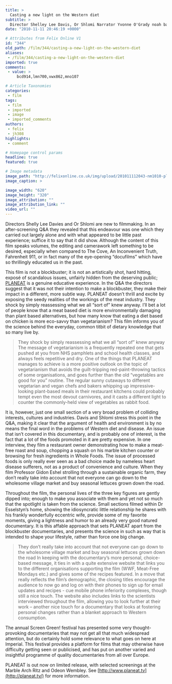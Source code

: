 ```yaml
---
title: >
  Casting a new light on the Western diet
subtitle: >
  Director Shelley Lee Davis, Or Shlomi Narrator Yvonne O'Grady noah baker
date: "2010-11-11 20:46:19 +0000"

# Attributes from Felix Online V1
id: "344"
old_path: /film/344/casting-a-new-light-on-the-western-diet
aliases:
 - /film/344/casting-a-new-light-on-the-western-diet
imported: true
comments:
 - value: >
     bcd914,lmn700,vwx862,mno107

# Article Taxonomies
categories:
 - film
tags:
 - film
 - imported
 - image
 - imported_comments
authors:
 - felix
 - jh308
highlights:
 - comment

# Homepage control params
headline: true
featured: true

# Image metadata
image_path: "http://felixonline.co.uk/img/upload/201011112043-nm1010-planneat.jpg"
image_caption: >

image_width: "620"
image_height: "320"
image_attribution: ""
image_attribution_link: ""
video_url: ""
---
```


Directors Shelly Lee Davies and Or Shlomi are new to filmmaking. In an after-screening Q&A they revealed that this endeavour was one which they carried out largely alone and with what appeared to be little past experience; suffice it to say that it did show. Although the content of this film speaks volumes, the editing and camerawork left something to be desired, especially when compared to The Cove, An Inconvenient Truth, Fahrenheit 911, or in fact many of the eye-opening “docufilms” which have so thrillingly educated us in the past.

This film is not a blockbuster; it is not an artistically shot, hard hitting, exposé of scandalous issues, unfairly hidden from the deserving public; [PLANEAT](http://planeat.tv/) is a genuine educative experience. In the Q&A the directors suggest that it was not their intention to make a blockbuster, they make their impact in a different, more subtle way. PLANEAT doesn’t thrill and excite by exposing the seedy realities of the workings of the meat industry. They shock by simply reassessing what we all “sort of” knew anyway. I’ll bet a lot of people know that a meat based diet is more environmentally damaging than plant based alternatives, but how many know that eating a diet based on chicken is more eco-savvy than vegetarianism? This film informs you of the science behind the everyday, common titbit of dietary knowledge that so many live by.
> They shock by simply reassessing what we all “sort of” knew anyway
The message of vegetarianism is a frequently repeated one that gets pushed at you from NHS pamphlets and school health classes, and always feels repetitive and dry. One of the things that PLANEAT manages to achieve is a more positive outlook on the topic of vegetarianism that avoids the guilt-tripping red-paint-throwing tactics of some organisations, and goes further than the old “vegetables are good for you” routine. The regular sunny cutaways to different vegetarian and vegan chefs and bakers whipping up impressive-looking plant-based meals in their restaurant kitchens could probably tempt even the most devout carnivores, and it casts a different light to counter the commonly-held view of vegetables as rabbit food.

It is, however, just one small section of a very broad problem of colliding interests, cultures and industries. Davis and Shlomi stress this point in the Q&A, making it clear that the argument of health and environment is by no means the final word in the problems of Western diet and disease. An issue that isn’t covered in this documentary, and is probably one of interest, is the fact that a lot of the foods promoted in it are pretty expensive. In one interview, they film a restaurant owner demonstrating how to make a meat-free roast and soup, chopping a squash on his marble kitchen counter or browsing for fresh ingredients in Whole Foods. The issue of processed foods is only really ever seen as a bad choice made by nameless heart disease sufferers, not as a product of convenience and culture. When they film Professor Gidon Eshel strolling through a sustainable organic farm, they don’t really take into account that not everyone can go down to the wholesome village market and buy seasonal lettuces grown down the road.

Throughout the film, the personal lives of the three key figures are gently dipped into; enough to make you associate with them and yet not so much that the spotlight is taken from the science. Small sections filmed within Dr Esselstyn’s home, showing the idiosyncratic little relationship he shares with his frankly wonderfully eccentric wife, provide some of my favorite moments, giving a lightness and humor to an already very good natured documentary. It is this affable approach that sets PLANEAT apart from the blockbuster documentaries, and presents the science in such as way that is intended to shape your lifestyle, rather than force one big change.
> They don’t really take into account that not everyone can go down to the wholesome village market and buy seasonal lettuces grown down the road
In keeping with the documentary’s more personal, choice-based message, it ties in with a quite extensive website that links you to the different organisations supporting the film (WWF, Meat-Free Mondays etc.) and gives some of the recipes featured. In a move that really reflects the film’s demographic, the closing titles encourage the audience to now go and log on with their phones to sign up for email updates and recipes - cue mobile phone inferiority complexes, though still a nice touch. The website also includes links to the scientists interviewed throughout the film, allowing you to look further at their work – another nice touch for a documentary that looks at fostering personal changes rather than a blanket approach to Western consumption.

The annual Screen Green! festival has presented some very thought-provoking documentaries that may not get all that much widespread attention, but do certainly hold some relevance to what goes on here at Imperial. This festival provides a platform for films that may otherwise have difficulty getting seen or publicised, and has put on another varied and insightful programme of quality documentaries from all over Europe.

PLANEAT is out now on limited release, with selected screenings at the Marble Arch Ritz and Odeon Wembley. See [http://www.planeat.tv](http://planeat.tv/) for more information.

